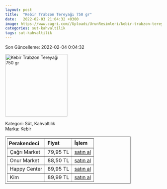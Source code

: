 ```yaml
---
layout: post
title:  "Kebir Trabzon Tereyağı 750 gr"
date:   2022-02-03 21:04:32 +0300
image: https://www.cagri.com//Uploads/UrunResimleri/kebir-trabzon-tereyagi-750-gr-8181.jpg
categories: sut-kahvaltilik
tags: sut-kahvaltilik
---
```


Son Güncelleme: 2022-02-04 0:04:32

<img src="https://www.cagri.com//Uploads/UrunResimleri/kebir-trabzon-tereyagi-750-gr-8181.jpg" width="200" alt="Kebir Trabzon Tereyağı 750 gr" />

Kategori: Süt, Kahvaltılık
<br />
Marka: Kebir

<table border="1" style="padding: 5px;width:80%;">
  <tr>
    <td style="padding: 5px;"><strong>Perakendeci</strong></td>
    <td><strong>Fiyat</strong></td>
    <td><strong>İşlem</strong></td>
  </tr>
  <tr>
              <td>Çağrı Market</td>
              <td>79,95 TL</td>
              <td><a target="_blank" href="https://www.cagri.com/kebir-trabzon-tereyagi-750gr?">satın al</a></td>
            </tr><tr>
              <td>Onur Market</td>
              <td>88,50 TL</td>
              <td><a target="_blank" href="https://www.onurmarket.com/product/kebir-tereyag-gurme-tuzsuz-750-gr/786e230f-79a2-4555-a178-cc18ebcccca5">satın al</a></td>
            </tr><tr>
              <td>Happy Center</td>
              <td>89,95 TL</td>
              <td><a target="_blank" href="https://www.happycenter.com.tr/Product/?product_id=15738">satın al</a></td>
            </tr><tr>
              <td>Kim</td>
              <td>89,99 TL</td>
              <td><a target="_blank" href="https://www.kimgeldi.com/kebir-gurme-tereyagi-750-gr">satın al</a></td>
            </tr>
</table>
